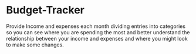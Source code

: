 # Budget-Tracker
Provide Income and expenses each month dividing entries into categories so you can see where you are spending the most and better understand the relationship between your income and expenses and where you might look to make some changes.
